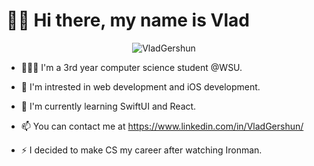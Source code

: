 # 👋🏼 Hi there, my name is Vlad
<p align="center"> <img src="https://komarev.com/ghpvc/?username=VladGershun&color=brightgreen" alt="VladGershun" /> </p>
<!-- ![](https://komarev.com/ghpvc/?username=VladGershun&color=brightgreen) -->

- 👨🏻‍💻 I'm a 3rd year computer science student @WSU.

- 👀 I'm intrested in web development and iOS development.

- 🌱 I'm currently learning SwiftUI and React.
- 📫 You can contact me at https://www.linkedin.com/in/VladGershun/
- ⚡️ I decided to make CS my career after watching Ironman.

<!--
**VladGershun/VladGershun** is a ✨ _special_ ✨ repository because its `README.md` (this file) appears on your GitHub profile.

Here are some ideas to get you started:

- 🔭 I’m currently working on ...
- 🌱 I’m currently learning ...
- 👯 I’m looking to collaborate on ...
- 🤔 I’m looking for help with ...
- 💬 Ask me about ...
- 📫 How to reach me: ...
- 😄 Pronouns: ...
- ⚡ Fun fact: ...
-->
